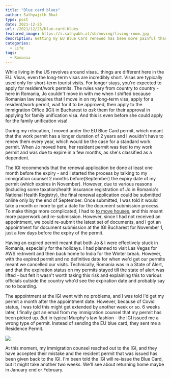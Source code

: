```yaml
---
title: "Blue card blues"
author: Sathyajith Bhat
type: post
date: 2021-12-25
url: /2021/12/25/blue-card-blues
featured_image: https://i.sathyabh.at/sb/moving/living-room.jpg
description: Getting my EU Blue Card renewed has been more painful than it should have been.
categories: 
  - Life
tags:
  - Romania
---
```


While living in the US revolves around visas.. things are different here in the EU. Visas, even the long-term visas are incredibly short. Visas are typically used only for short-term tourist visits. For longer stays, you're expected to apply for resident/work permits. The rules vary from country to country - here in Romania, Jo couldn't move in with me when I shifted because Romanian law requires that I move in on my long-term visa, apply for a resident/work permit, wait for it to be approved, then apply to the Immigration Office (IGI) in Bucharest to *ask* them for their approval in applying for family unification visa. And this is even before she could apply for the family unification visa!

During my relocation, I moved under the EU Blue Card permit, which meant that the work permit has a longer duration of 2 years and I wouldn't have to renew them every year, which would be the case for a standard work permit. When Jo moved here, her resident permit was tied to my work permit and was due to expire in a few months, as she's classified as a dependent. 

The IGI recommends that the renewal application be done at least one month before the expiry - and I started the process by talking to my immigration counsel 2 months before(September) the expiry date of my permit (which expires in November). However, due to various reasons (including some taxation/health insurance registration of Jo in Romania's National Health Registry), the final renewal application could be submitted online only by the end of September. Once submitted, I was told it would take a month or more to get a date for the document submission process. To make things more complicated, I had to [to move houses](/2021/11/11/moving-house), and this meant more paperwork and re-submission. However, since I had not received an appointment, we could re-submit the latest set of documents, and I got an appointment for document submission at the IGI Bucharest for November 1, just a few days before the expiry of the permit.

Having an expired permit meant that both Jo & I were effectively stuck in Romania, especially for the holidays. I had planned to visit Las Vegas for AWS re:Invent and then back home to India for the Winter break. However, with the expired permit and no definitive date for when we'd get our permits meant we cancelled our visits. Technically, Romania was in a State of Alert, and that the expiration status on my permits stayed till the state of alert was lifted - but felt it wasn't worth taking this risk and explaining this to various officials outside the country who'd see the expiration date and probably say no to boarding.

The appointment at the IGI went with no problems, and I was told I'd get my permit a month after the appointment date. However, because of Covid status, I was told this might get extended by another week or so. 6 weeks later, I finally got an email from my immigration counsel that my permit has been picked up. *But* in typical Murphy's law fashion - the IGI issued me a wrong type of permit. Instead of sending the EU blue card, they sent me a Residence Permit.

![](https://tenor.com/view/picard-ugh-star-trek-stress-facepalm-gif-17203897)

At this moment, my immigration counsel reached out to the IGI, and they have accepted their mistake and the resident permit that was issued has been given back to the IGI. I'm been told the IGI will re-issue the Blue Card, but it might take another two weeks. We'll see about returning home maybe in January end or February. 